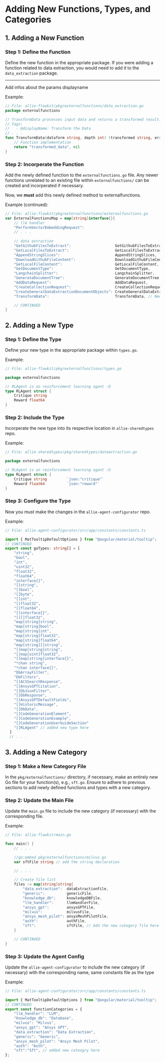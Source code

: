 # Adding New Functions, Types, and Categories

## 1. Adding a New Function

### Step 1: Define the Function
Define the new function in the appropriate package. If you were adding a function related to data extraction, you would need to add it to the `data_extraction` package.

____________________
Add infos about the params displayname

Example:
```go
// File: allie-flowkit/pkg/externalfunctions/data_extraction.go
package externalfunctions

// TransformData processes input data and returns a transformed result.
// Tags:
//   - @displayName: Transform the Data
// . . .
func TransformData(dataform string, depth int) (transformed string, err error) {
    // Function implementation
    return "transformed_data", nil
}
```

### Step 2: Incorperate the Function
Add the newly defined function to the `externalfunctions.go` file. Any newer functions unrelated to an existing file within `externalfunctions/` can be created and incorperated if necessary.

Now, we **must** add this newly defined method to externalfunctions.

Example (continued):
```go
// File: allie-flowkit/pkg/externalfunctions/externalfunctions.go
var ExternalFunctionsMap = map[string]interface{}{
	// llm handler
	"PerformVectorEmbeddingRequest":                                   PerformVectorEmbeddingRequest,
	// . . . 
    
	// data extraction
	"GetGithubFilesToExtract":                    GetGithubFilesToExtract,
	"GetLocalFilesToExtract":                     GetLocalFilesToExtract,
	"AppendStringSlices":                         AppendStringSlices,
	"DownloadGithubFileContent":                  DownloadGithubFileContent,
	"GetLocalFileContent":                        GetLocalFileContent,
	"GetDocumentType":                            GetDocumentType,
	"LangchainSplitter":                          LangchainSplitter,
	"GenerateDocumentTree":                       GenerateDocumentTree,
	"AddDataRequest":                             AddDataRequest,
	"CreateCollectionRequest":                    CreateCollectionRequest,
	"CreateGeneralDataExtractionDocumentObjects": CreateGeneralDataExtractionDocumentObjects,
    "TransformData":                              TransformData, // New function added here

    // CONTINUED
}
```

## 2. Adding a New Type

### Step 1: Define the Type
Define your new type in the appropriate package within `types.go`.

Example:
```go
// File: allie-flowkit/pkg/externalfunctions/types.go

package externalfunctions

// RLAgent is an reinforcement learning agent :O
type RLAgent struct {
    Critique string
    Reward float64
}
```
### Step 2: Include the Type
Incorperate the new type into its respective location in `allie-sharedtypes` repo.

Example:
```go
// File: allie-sharedtypes/pkg/sharedtypes/dataextraction.go

package externalfunctions

// RLAgent is an reinforcement learning agent :O
type RLAgent struct {
	Critique string         `json:"critique"`
	Reward float64          `json:"reward"`
}
```
### Step 3: Configure the Type
Now you must make the changes in the `allie-agent-configurator` repo. 

Example:
```ts
// File: allie-agent-configurator/src/app/constants/constants.ts

import { MatTooltipDefaultOptions } from "@angular/material/tooltip";
// CONTINUED
export const goTypes: string[] = [
    "string",
    "bool",
    "int",
    "uint32",
    "float32",
    "float64",
    "interface{}",
    "[]string",
    "[]bool",
    "[]byte",
    "[]int",
    "[]float32",
    "[]float64",
    "[]interface{}",
    "[][]float32",
    "map[string]string",
    "map[string]bool",
    "map[string]int",
    "map[string]float32",
    "map[string]float64",
    "map[string][]string",
    "[]map[string]string",
    "[]map[uint]float32",
    "[]map[string]interface{}",
    "*chan string",
    "*chan interface{}",
    "DbArrayFilter",
    "DbFilters",
    "[]ACSSearchResponse",
    "[]AnsysGPTCitation",
    "[]DbJsonFilter",
    "[]DbResponse",
    "[]AnsysGPTDefaultFields",
    "[]HistoricMessage",
    "[]DbData",
    "[]CodeGenerationElement",
    "[]CodeGenerationExample",
    "[]CodeGenerationUserGuideSection"
    "[]RLAgent" // added new type here
  ]
  // . . . 
```


## 3. Adding a New Category

### Step 1: Make a New Category File

In the `pkg/externalfunctions/` directory, if necessary, make an entirely new Go file for your function(s), e.g., `sft.go`. Ensure to adhere to previous sections to add newly defined functions and types with a new category.

### Step 2: Update the Main File

Update the `main.go` file to include the new category (if necessary) with the corresponding file.

Example:
```go
// File: allie-flowkit/main.go

func main() {
    // . . .

    //go:embed pkg/externalfunctions/milvus.go
    var sftFile string // add the string declaration

    // . . .

    // Create file list
    files := map[string]string{
        "data_extraction":  dataExtractionFile,
        "generic":          genericFile,
        "knowledge_db":     knowledgeDBFile,
        "llm_handler":      llmHandlerFile,
        "ansys_gpt":        ansysGPTFile,
        "milvus":           milvusFile,
        "ansys_mesh_pilot": ansysMeshPilotFile,
        "auth":             authFile,
        "sft":              sftFile, // Add the new category file here
    }

    // CONTINUED
}
```
### Step 3: Update the Agent Config
Update the `allie-agent-configurator` to include the new category (if necessary) with the corresponding name, same constants file as the type

Example:
```ts
// File: allie-agent-configurator/src/app/constants/constants.ts

import { MatTooltipDefaultOptions } from "@angular/material/tooltip";
// CONTINUED
export const functionCategories = {
    "llm_handler": "LLM",
    "knowledge_db": "Database",
    "milvus": "Milvus",
    "ansys_gpt": "Ansys GPT",
    "data_extraction": "Data Extraction",
    "generic": "Generic",
    "ansys_mesh_pilot": "Ansys Mesh Pilot",
    "auth": "Auth",
    "sft":"Sft", // added new cateogry here
};
```

